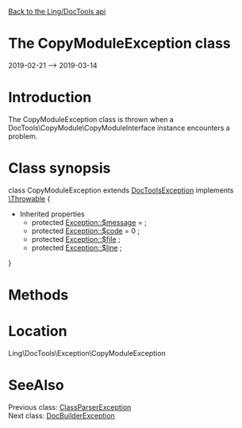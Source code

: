 [Back to the Ling/DocTools api](https://github.com/lingtalfi/DocTools/blob/master/doc/api/Ling/DocTools.md)



The CopyModuleException class
================
2019-02-21 --> 2019-03-14






Introduction
============

The CopyModuleException class is thrown when a DocTools\CopyModule\CopyModuleInterface instance
encounters a problem.



Class synopsis
==============


class <span class="pl-k">CopyModuleException</span> extends [DocToolsException](https://github.com/lingtalfi/DocTools/blob/master/doc/api/Ling/DocTools/Exception/DocToolsException.md) implements [\Throwable](http://php.net/manual/en/class.throwable.php) {

- Inherited properties
    - protected  [Exception::$message](#property-message) =  ;
    - protected  [Exception::$code](#property-code) = 0 ;
    - protected  [Exception::$file](#property-file) ;
    - protected  [Exception::$line](#property-line) ;

}






Methods
==============






Location
=============
Ling\DocTools\Exception\CopyModuleException


SeeAlso
==============
Previous class: [ClassParserException](https://github.com/lingtalfi/DocTools/blob/master/doc/api/Ling/DocTools/Exception/ClassParserException.md)<br>Next class: [DocBuilderException](https://github.com/lingtalfi/DocTools/blob/master/doc/api/Ling/DocTools/Exception/DocBuilderException.md)<br>
